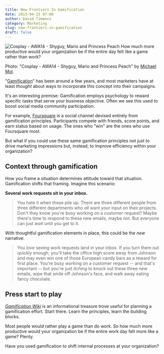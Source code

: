 ```yaml
---
title: New Frontiers In Gamification
date: 2013-04-25 07:00
author: David Timmons
category: Marketing
slug: new-frontiers-in-gamification
draft: false
---
```


![Cosplay - AWA14 - Shyguy, Mario and Princess Peach][1]
<span class="img-caption">
  How much more productive would your organization be if the entire day
  felt like a game rather than work?

  Photo: "Cosplay - AWA14 - Shyguy, Mario and Princess Peach" by [Michael Mol][2].
</span>

"[Gamification][]" has been around a few years, and most marketers have at
least *thought* about ways to incorporate this concept into their campaigns.

It's an interesting premise: Gamification employs psychology to reward
specific tasks that serve your business objective. Often we see this
used to boost social media community participation.

For example, [Foursquare][] is a social channel devised entirely from
gamification principles. Participants compete with friends, score points,
and earn status based on usage. The ones who "win" are the ones who use
Foursquare most.

But what if you could use these same gamification principles not just to
drive marketing impressions but, instead, to improve efficiency within
your organization?

## Context through gamification

How you frame a situation determines attitude toward that situation.
Gamification shifts that framing. Imagine this scenario:

**Several work requests sit in your inbox.**

> You hate it when these pile up. There are three different people from
> three different departments who *all* want your input on their
> projects. Don't they know you're busy working on a customer request?
> Maybe there's time to respond to these new emails, maybe not. But
> everyone can just *wait* until you get to it.

With thoughtful gamification elements in place, this could be the *new*
narrative:

> You *love* seeing work requests land in your inbox. If you turn them
> out quickly enough, you'll take the office high score away from
> Johnson and may even win one of those European candy bars as a reward
> for first place. You're busy working on a customer request -- and
> that's important -- but you're just *itching* to knock out these three
> new emails, wipe that smile off Johnson's face, and walk away eating
> fancy chocolate.

## Press start to play

*[Gamification Wiki][3]* is an informational treasure trove useful for
planning a gamification effort. Start there. Learn the principles, learn
the building blocks.

Most people would rather play a game than do work. So how much more
productive would your organization be if the entire work day felt more
like a game? Plenty.

Have you used gamification to shift internal processes at your
organization?


[1]: {{imagePath}}2013/04/new-frontiers-in-gamification0.jpg
  "New Frontiers In Gamification"

[2]: http://www.flickr.com/photos/28208534@N07/2873787163/
  "View the original photo on Flickr."

[3]: http://www.gamification.org/
  "Click here to learn more about gamification."

[Foursquare]: https://foursquare.com/
  "Click here to learn more about Foursquare."

[Gamification]: http://en.wikipedia.org/wiki/Gamification
  "Click here to read more about gamification."
